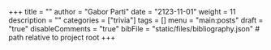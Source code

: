 +++
title = ""
author = "Gabor Parti"
date = "2123-11-01"
weight = 11
description = ""
categories = ["trivia"]
tags = []
menu = "main:posts"
draft = "true"
disableComments = "true"
bibFile = "static/files/bibliography.json" # path relative to project root
+++

<!-- 
# Bibliography

{{< bibliography cited >}} -->